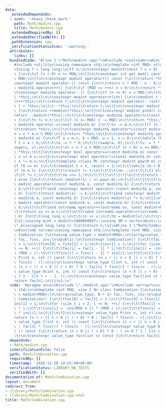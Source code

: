 ```yaml
---
data:
  _extendedDependsOn:
  - icon: ':heavy_check_mark:'
    path: Math/modint.cpp
    title: Math/modint.cpp
  _extendedRequiredBy: []
  _extendedVerifiedWith: []
  _pathExtension: cpp
  _verificationStatusIcon: ':warning:'
  attributes:
    links: []
  bundledCode: "#line 2 \"Math/modint.cpp\"\n#include <iostream>\n#include <vector>\n\
    #include <utility>\nusing namespace std;\n\ntemplate <int MOD> struct modint {\n\
    \tusing T = long long;\n\tT n;\n\tconstexpr modint(const T x = 0) : n(x % MOD)\
    \ {\n\t\tif (n < 0) n += MOD;\n\t}\n\tconstexpr int get_mod() const {\n\t\treturn\
    \ MOD;\n\t}\n\tconstexpr modint operator+() const {\n\t\treturn *this;\n\t}\n\t\
    constexpr modint operator-() const {\n\t\treturn n ? MOD - n : 0;\n\t}\n\tconstexpr\
    \ modint& operator++() {\n\t\tif (MOD <= ++n) n = 0;\n\t\treturn *this;\n\t}\n\
    \tconstexpr modint& operator--() {\n\t\tif (n <= 0) n = MOD;\n\t\tn--;\n\t\treturn\
    \ *this;\n\t}\n\tconstexpr modint operator++(int) {\n\t\tmodint t = *this;\n\t\
    \t++*this;\n\t\treturn t;\n\t}\n\tconstexpr modint operator--(int) {\n\t\tmodint\
    \ t = *this;\n\t\t--*this;\n\t\treturn t;\n\t}\n\tconstexpr modint next() const\
    \ {\n\t\treturn ++modint(*this);\n\t}\n\tconstexpr modint pred() const {\n\t\t\
    return --modint(*this);\n\t}\n\tconstexpr modint& operator+=(const modint& m)\
    \ {\n\t\tn += m.n;\n\t\tif (n >= MOD) n -= MOD;\n\t\treturn *this;\n\t}\n\tconstexpr\
    \ modint& operator-=(const modint& m) {\n\t\tn -= m.n;\n\t\tif (n < 0) n += MOD;\n\
    \t\treturn *this;\n\t}\n\tconstexpr modint& operator*=(const modint& m) {\n\t\t\
    n = n * m.n % MOD;\n\t\treturn *this;\n\t}\n\tconstexpr modint& operator/=(const\
    \ modint& m) {\n\t\tT a = m.n, b = MOD, u = 1, v = 0;\n\t\twhile (b) {\n\t\t\t\
    T t = a / b;\n\t\t\ta -= t * b;\n\t\t\tswap(a, b);\n\t\t\tu -= t * v;\n\t\t\t\
    swap(u, v);\n\t\t}\n\t\tn = n * u % MOD;\n\t\tif (n < 0) n += MOD;\n\t\treturn\
    \ *this;\n\t}\n\tconstexpr bool operator==(const modint& m) const {\n\t\treturn\
    \ n == m.n;\n\t}\n\tconstexpr bool operator!=(const modint& m) const {\n\t\treturn\
    \ n != m.n;\n\t}\n\ttemplate <class M> constexpr modint pow(M m) const {\n\t\t\
    if (0 <= m) {\n\t\t\tmodint t = n, result = 1;\n\t\t\twhile (m > 0) {\n\t\t\t\t\
    if (m & 1) {\n\t\t\t\t\tresult *= t;\n\t\t\t\t\tm--;\n\t\t\t\t} else {\n\t\t\t\
    \t\tt *= t;\n\t\t\t\t\tm >>= 1;\n\t\t\t\t}\n\t\t\t}\n\t\t\treturn result;\n\t\t\
    } else {\n\t\t\treturn (modint(1) / n).pow(-m);\n\t\t}\n\t}\n\tfriend constexpr\
    \ modint operator+(const modint& a, const modint& b) {\n\t\treturn modint(a) +=\
    \ b;\n\t}\n\tfriend constexpr modint operator-(const modint& a, const modint&\
    \ b) {\n\t\treturn modint(a) -= b;\n\t}\n\tfriend constexpr modint operator*(const\
    \ modint& a, const modint& b) {\n\t\treturn modint(a) *= b;\n\t}\n\tfriend constexpr\
    \ modint operator/(const modint& a, const modint& b) {\n\t\treturn modint(a) /=\
    \ b;\n\t}\n\tfriend ostream& operator<<(ostream& os, const modint<MOD>& m) {\n\
    \t\treturn os << m.n;\n\t}\n\tfriend istream& operator>>(istream& is, modint<MOD>&\
    \ m) {\n\t\tlong long x;\n\t\tcin >> x;\n\t\tm = modint(x);\n\t\treturn is;\n\t\
    }\n};\nusing mint = modint<1000000007>;\nusing VM = vector<mint>;\nmint operator\"\
    \"_m(unsigned long long n) {\n\treturn n;\n}\n#line 3 \"Math/Combination.cpp\"\
    \n#include <array>\nusing namespace std;\n\ntemplate <int MOD, size_t N> class\
    \ Combination {\n\tusing value_type = modint<MOD>;\n\tarray<value_type, N + 1>\
    \ fac, finv, inv;\n\npublic:\n\tconstexpr Combination() {\n\t\tfac[0] = fac[1]\
    \ = 1;\n\t\tfinv[0] = finv[1] = 1;\n\t\tinv[1] = 1;\n\t\tfor (size_t i = 2; i\
    \ <= N; ++i) {\n\t\t\tfac[i] = fac[i - 1] * i;\n\t\t\tinv[i] = -inv[MOD % i] *\
    \ (MOD / i);\n\t\t\tfinv[i] = finv[i - 1] * inv[i];\n\t\t}\n\t}\n\tconstexpr value_type\
    \ P(int n, int r) const {\n\t\treturn (n < r || n < 0 || r < 0) ? 0 : fac[n] *\
    \ finv[n - r];\n\t}\n\tconstexpr value_type C(int n, int r) const {\n\t\treturn\
    \ (n < r || n < 0 || r < 0) ? 0 : fac[n] * finv[r] * finv[n - r];\n\t}\n\tconstexpr\
    \ value_type H(int n, int r) const {\n\t\treturn (n < 0 || r < 0) ? 0 : r == 0\
    \ ? 1 : C(n + r - 1, r);\n\t}\n\tconstexpr value_type fact(int n) const {\n\t\t\
    return fac[n];\n\t}\n};\n"
  code: "#pragma once\n#include \"./modint.cpp\"\n#include <array>\nusing namespace\
    \ std;\n\ntemplate <int MOD, size_t N> class Combination {\n\tusing value_type\
    \ = modint<MOD>;\n\tarray<value_type, N + 1> fac, finv, inv;\n\npublic:\n\tconstexpr\
    \ Combination() {\n\t\tfac[0] = fac[1] = 1;\n\t\tfinv[0] = finv[1] = 1;\n\t\t\
    inv[1] = 1;\n\t\tfor (size_t i = 2; i <= N; ++i) {\n\t\t\tfac[i] = fac[i - 1]\
    \ * i;\n\t\t\tinv[i] = -inv[MOD % i] * (MOD / i);\n\t\t\tfinv[i] = finv[i - 1]\
    \ * inv[i];\n\t\t}\n\t}\n\tconstexpr value_type P(int n, int r) const {\n\t\t\
    return (n < r || n < 0 || r < 0) ? 0 : fac[n] * finv[n - r];\n\t}\n\tconstexpr\
    \ value_type C(int n, int r) const {\n\t\treturn (n < r || n < 0 || r < 0) ? 0\
    \ : fac[n] * finv[r] * finv[n - r];\n\t}\n\tconstexpr value_type H(int n, int\
    \ r) const {\n\t\treturn (n < 0 || r < 0) ? 0 : r == 0 ? 1 : C(n + r - 1, r);\n\
    \t}\n\tconstexpr value_type fact(int n) const {\n\t\treturn fac[n];\n\t}\n};\n"
  dependsOn:
  - Math/modint.cpp
  isVerificationFile: false
  path: Math/Combination.cpp
  requiredBy: []
  timestamp: '2020-12-28 14:25:49+09:00'
  verificationStatus: LIBRARY_NO_TESTS
  verifiedWith: []
documentation_of: Math/Combination.cpp
layout: document
redirect_from:
- /library/Math/Combination.cpp
- /library/Math/Combination.cpp.html
title: Math/Combination.cpp
---
```


